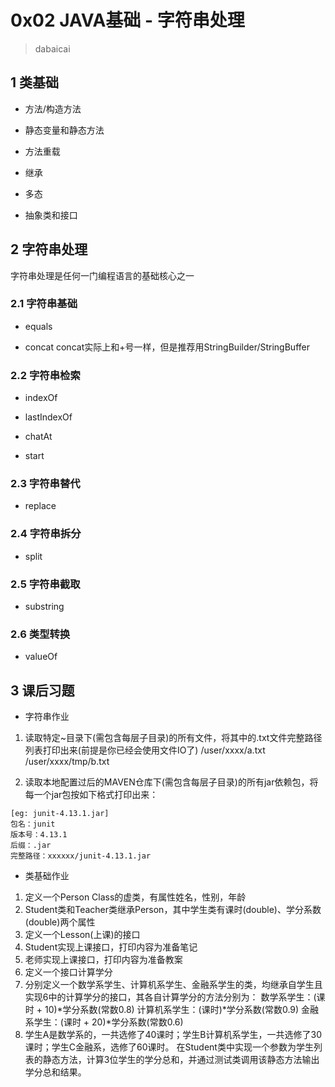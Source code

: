 # 0x02 JAVA基础 - 字符串处理
> dabaicai

## 1 类基础
+ 方法/构造方法

+ 静态变量和静态方法

+ 方法重载

+ 继承

+ 多态

+ 抽象类和接口


## 2 字符串处理
字符串处理是任何一门编程语言的基础核心之一
### 2.1 字符串基础
+ equals

+ concat
  concat实际上和+号一样，但是推荐用StringBuilder/StringBuffer

### 2.2 字符串检索
+ indexOf

+ lastIndexOf

+ chatAt

+ start

### 2.3 字符串替代
+ replace

### 2.4 字符串拆分
+ split

### 2.5 字符串截取
+ substring

### 2.6 类型转换
+ valueOf

## 3 课后习题
+ 字符串作业
1. 读取特定~目录下(需包含每层子目录)的所有文件，将其中的.txt文件完整路径列表打印出来(前提是你已经会使用文件IO了)
/user/xxxx/a.txt
/user/xxxx/tmp/b.txt

2. 读取本地配置过后的MAVEN仓库下(需包含每层子目录)的所有jar依赖包，将每一个jar包按如下格式打印出来：
```
[eg: junit-4.13.1.jar]
包名：junit
版本号：4.13.1
后缀：.jar
完整路径：xxxxxx/junit-4.13.1.jar
```

+ 类基础作业
1. 定义一个Person Class的虚类，有属性姓名，性别，年龄
2. Student类和Teacher类继承Person，其中学生类有课时(double)、学分系数(double)两个属性
3. 定义一个Lesson(上课)的接口
4. Student实现上课接口，打印内容为准备笔记
5. 老师实现上课接口，打印内容为准备教案
6. 定义一个接口计算学分
7. 分别定义一个数学系学生、计算机系学生、金融系学生的类，均继承自学生且实现6中的计算学分的接口，其各自计算学分的方法分别为：
   数学系学生：(课时 + 10)*学分系数(常数0.8)
   计算机系学生：(课时)*学分系数(常数0.9)
   金融系学生：(课时 + 20)*学分系数(常数0.6)
8. 学生A是数学系的，一共选修了40课时；学生B计算机系学生，一共选修了30课时；学生C金融系，选修了60课时。
   在Student类中实现一个参数为学生列表的静态方法，计算3位学生的学分总和，并通过测试类调用该静态方法输出学分总和结果。